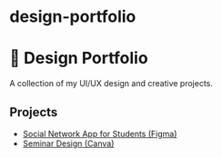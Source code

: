 # design-portfolio
# 🎨 Design Portfolio

A collection of my UI/UX design and creative projects.

## Projects
- [Social Network App for Students (Figma)](./figma-fonline)
- [Seminar Design (Canva)](./canva-drones-presentation)
